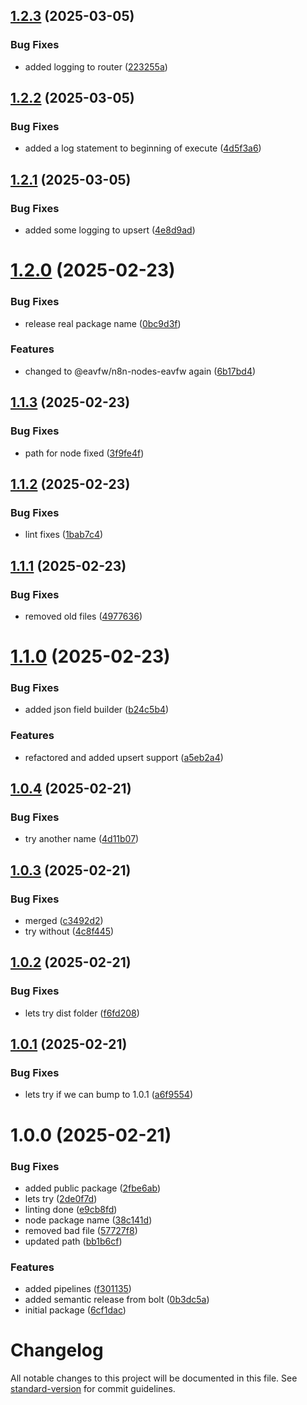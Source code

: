 ## [1.2.3](https://github.com/EAVFW/n8n-nodes-eavfw/compare/v1.2.2...v1.2.3) (2025-03-05)


### Bug Fixes

* added logging to router ([223255a](https://github.com/EAVFW/n8n-nodes-eavfw/commit/223255acf667f57a94e22d1e04b25c5dca8b0cae))

## [1.2.2](https://github.com/EAVFW/n8n-nodes-eavfw/compare/v1.2.1...v1.2.2) (2025-03-05)


### Bug Fixes

* added a log statement to beginning of execute ([4d5f3a6](https://github.com/EAVFW/n8n-nodes-eavfw/commit/4d5f3a6b3431064f200518227049a172e836cf7b))

## [1.2.1](https://github.com/EAVFW/n8n-nodes-eavfw/compare/v1.2.0...v1.2.1) (2025-03-05)


### Bug Fixes

* added some logging to upsert ([4e8d9ad](https://github.com/EAVFW/n8n-nodes-eavfw/commit/4e8d9adecf6d7c60ee19b63c8478146f147cf975))

# [1.2.0](https://github.com/EAVFW/n8n-nodes-eavfw/compare/v1.1.3...v1.2.0) (2025-02-23)


### Bug Fixes

* release real package name ([0bc9d3f](https://github.com/EAVFW/n8n-nodes-eavfw/commit/0bc9d3fd963c3f26cab12e9a05624fc0f9d743c2))


### Features

* changed to @eavfw/n8n-nodes-eavfw again ([6b17bd4](https://github.com/EAVFW/n8n-nodes-eavfw/commit/6b17bd4792f4737ad386357ba297228f4af4285a))

## [1.1.3](https://github.com/EAVFW/n8n-nodes-eavfw/compare/v1.1.2...v1.1.3) (2025-02-23)


### Bug Fixes

* path for node fixed ([3f9fe4f](https://github.com/EAVFW/n8n-nodes-eavfw/commit/3f9fe4fdda5ad03a61a83702cc2063c3f99c02e1))

## [1.1.2](https://github.com/EAVFW/n8n-nodes-eavfw/compare/v1.1.1...v1.1.2) (2025-02-23)


### Bug Fixes

* lint fixes ([1bab7c4](https://github.com/EAVFW/n8n-nodes-eavfw/commit/1bab7c458020f5fee1348d258443d7f8927fbe8b))

## [1.1.1](https://github.com/EAVFW/n8n-nodes-eavfw/compare/v1.1.0...v1.1.1) (2025-02-23)


### Bug Fixes

* removed old files ([4977636](https://github.com/EAVFW/n8n-nodes-eavfw/commit/4977636ed61dc6c208489df19b8091e98d4bd497))

# [1.1.0](https://github.com/EAVFW/n8n-nodes-eavfw/compare/v1.0.4...v1.1.0) (2025-02-23)


### Bug Fixes

* added json field builder ([b24c5b4](https://github.com/EAVFW/n8n-nodes-eavfw/commit/b24c5b40f943b6ce3d7f5a849b7503e3efa8cede))


### Features

* refactored and added upsert support ([a5eb2a4](https://github.com/EAVFW/n8n-nodes-eavfw/commit/a5eb2a43baab9be8e4ca52d2265871ef578485db))

## [1.0.4](https://github.com/EAVFW/n8n-nodes-eavfw/compare/v1.0.3...v1.0.4) (2025-02-21)


### Bug Fixes

* try another name ([4d11b07](https://github.com/EAVFW/n8n-nodes-eavfw/commit/4d11b0749c205b90d03313034f7d8fd7f972fa14))

## [1.0.3](https://github.com/EAVFW/n8n-nodes-eavfw/compare/v1.0.2...v1.0.3) (2025-02-21)


### Bug Fixes

* merged ([c3492d2](https://github.com/EAVFW/n8n-nodes-eavfw/commit/c3492d2ac040bbeb7d9e15e76d04bf405344d116))
* try without ([4c8f445](https://github.com/EAVFW/n8n-nodes-eavfw/commit/4c8f445573ad32fbba4466f82c34f2018b1125f6))

## [1.0.2](https://github.com/EAVFW/n8n-nodes-eavfw/compare/v1.0.1...v1.0.2) (2025-02-21)


### Bug Fixes

* lets try dist folder ([f6fd208](https://github.com/EAVFW/n8n-nodes-eavfw/commit/f6fd2081dbd89d8c36a9c64b01f83987a6f00c56))

## [1.0.1](https://github.com/EAVFW/n8n-nodes-eavfw/compare/v1.0.0...v1.0.1) (2025-02-21)


### Bug Fixes

* lets try if we can bump to 1.0.1 ([a6f9554](https://github.com/EAVFW/n8n-nodes-eavfw/commit/a6f9554a3b4d75eca9dcf05e53df1befa07cd75f))

# 1.0.0 (2025-02-21)


### Bug Fixes

* added public package ([2fbe6ab](https://github.com/EAVFW/n8n-nodes-eavfw/commit/2fbe6abe695959fae49babba563a640a6c451b79))
* lets try ([2de0f7d](https://github.com/EAVFW/n8n-nodes-eavfw/commit/2de0f7d1b5b0545769b75bc32fad2f86a9558c52))
* linting done ([e9cb8fd](https://github.com/EAVFW/n8n-nodes-eavfw/commit/e9cb8fdb194b17dbc17df4d492ddfc7a763a2ce9))
* node package name ([38c141d](https://github.com/EAVFW/n8n-nodes-eavfw/commit/38c141d3430dc7fc89df78c5a720a30c600c8089))
* removed bad file ([57727f8](https://github.com/EAVFW/n8n-nodes-eavfw/commit/57727f8cbf536be9030b41ad6ad86fce14c966ed))
* updated path ([bb1b6cf](https://github.com/EAVFW/n8n-nodes-eavfw/commit/bb1b6cfa2b2ce2578d3897c306d87a8cd263905b))


### Features

* added pipelines ([f301135](https://github.com/EAVFW/n8n-nodes-eavfw/commit/f301135026c0c0c6a785d5e26fa95842c65a64de))
* added semantic release from bolt ([0b3dc5a](https://github.com/EAVFW/n8n-nodes-eavfw/commit/0b3dc5a493d9f15f8d3e1e2d0d7678e90dc7cac8))
* initial package ([6cf1dac](https://github.com/EAVFW/n8n-nodes-eavfw/commit/6cf1dacb9742bdde0cefab3baa076de418060f15))

# Changelog

All notable changes to this project will be documented in this file. See [standard-version](https://github.com/conventional-changelog/standard-version) for commit guidelines.
